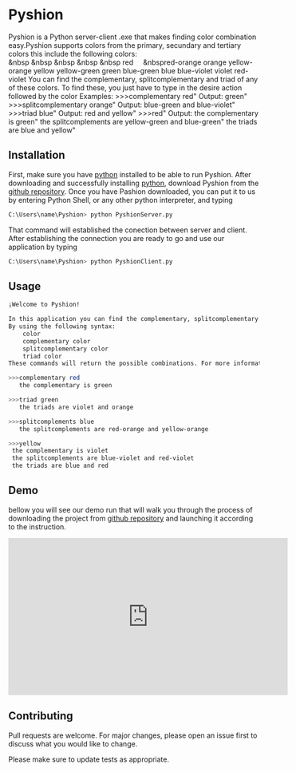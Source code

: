 # Pyshion

Pyshion is a Python server-client .exe that makes finding color combination easy.Pyshion supports colors from the primary, secundary and tertiary colors this include the following colors:  
      &nbsp  &nbsp  &nbsp  &nbsp  &nbsp  red	&nbsp;&nbsp;&nbsp;&nbsp;&nbspred-orange
      orange	yellow-orange
      yellow	yellow-green
      green	blue-green
      blue	blue-violet
      violet	red-violet
You can find the complementary, splitcomplementary and triad of any of these colors.
To find these, you just have to type in the desire action followed by the color
	Examples:
		>>>complementary red"
		Output: green"
		>>>splitcomplementary orange"
		Output: blue-green and blue-violet"
		>>>triad blue"
		Output: red and yellow"
		>>>red"
		Output: the complementary is green"
		the splitcomplements are yellow-green and blue-green"
		the triads are blue and yellow"

## Installation

First, make sure you have [python](https://www.python.org/downloads/) installed to be able to run Pyshion.
After downloading and successfully installing [python](https://www.python.org/downloads/), download Pyshion from the [github repository](https://github.com/Gardy291/Pyshion.git). Once you have Pashion downloaded, you can put it to us by entering Python Shell, or any other python interpreter, and typing 

```bash
C:\Users\name\Pyshion> python PyshionServer.py
```
That command will established the conection between server and client. After establishing the connection you are ready to go and use our application by typing
```bash
C:\Users\name\Pyshion> python PyshionClient.py
```
## Usage
```bash
¡Welcome to Pyshion! 

In this application you can find the complementary, splitcomplementary and triad colors 
By using the following syntax: 
	color
	complementary color
	splitcomplementary color
	triad color
These commands will return the possible combinations. For more information type help.

>>>complementary red
   the complementary is green

>>>triad green
   the triads are violet and orange

>>>splitcomplements blue
   the splitcomplements are red-orange and yellow-orange

>>>yellow
 the complementary is violet
 the splitcomplements are blue-violet and red-violet
 the triads are blue and red
```
## Demo
bellow you will see our demo run that will walk you through the process of downloading the project from [github repository](https://github.com/Gardy291/Pyshion.git) and launching it according to the instruction.

<iframe width="560" height="315" src="https://www.youtube.com/embed/Lbfe3-v7yE0" frameborder="0" allow="accelerometer; autoplay; encrypted-media; gyroscope; picture-in-picture" allowfullscreen></iframe>

## Contributing
Pull requests are welcome. For major changes, please open an issue first to discuss what you would like to change.

Please make sure to update tests as appropriate.
